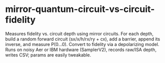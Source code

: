 # mirror-quantum-circuit-vs-circuit-fidelity
Measures fidelity vs. circuit depth using mirror circuits. For each depth, build a random forward circuit (sx/x/h/rx/ry + cx), add a barrier, append its inverse, and measure P(0…0). Convert to fidelity via a depolarizing model. Runs on noisy Aer or IBM hardware (SamplerV2), records raw/ISA depth, writes CSV; params are easily tweakable.
